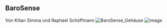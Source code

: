 ## BaroSense
Von Kilian Simma und Raphael Schöffmann
![BaroSense_Gehäuse](https://github.com/user-attachments/assets/47dc676d-e6e1-470e-96a6-de8e2766c46f)
![image](https://github.com/user-attachments/assets/451406a7-66a8-4f75-ab19-59ef2160683f)


